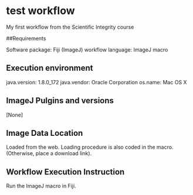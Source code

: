 # test workflow
 My first workflow from the Scientific Integrity course

##Requirements

Software package: Fiji (ImageJ)
workflow language: ImageJ macro

## Execution environment

java.version: 1.8.0_172
java.vendor: Oracle Corporation
os.name: Mac OS X

## ImageJ Pulgins and versions

[None]

## Image Data Location

Loaded from the web. Loading procedure is also coded in the macro. 
(Otherwise, place a download link).

## Workflow Execution Instruction

Run the ImageJ macro in Fiji.
